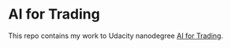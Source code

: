 # AI for Trading

This repo contains my work to Udacity nanodegree [AI for Trading](https://www.udacity.com/course/ai-for-trading--nd880).
